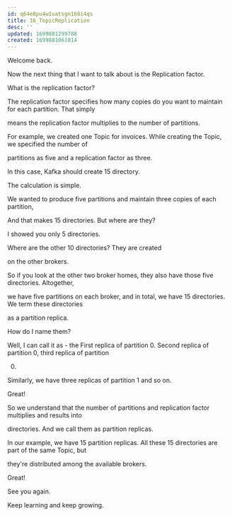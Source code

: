 ```yaml
---
id: q64e8pu4w1uatsgn168i4qs
title: 16_TopicReplication
desc: ''
updated: 1699881299788
created: 1699881061814
---
```

Welcome back.

Now the next thing that I want to talk about is the Replication factor.

What is the replication factor?

The replication factor specifies how many copies do you want to maintain for each partition. That simply

means the replication factor multiplies to the number of partitions.

For example, we created one Topic for invoices. While creating the Topic, we specified the number of

partitions as five and a replication factor as three.

In this case, Kafka should create 15 directory.

The calculation is simple.

We wanted to produce five partitions and maintain three copies of each partition,

And that makes 15 directories. But where are they?

I showed you only 5 directories.

Where are the other 10 directories? They are created

on the other brokers.

So if you look at the other two broker homes, they also have those five directories. Altogether,

we have five partitions on each broker, and in total, we have 15 directories. We term these directories

as a partition replica.

How do I name them?

Well, I can call it as - the First replica of partition 0. Second replica of partition 0, third replica of partition

0.

Similarly, we have three replicas of partition 1 and so on.

Great!

So we understand that the number of partitions and replication factor multiplies and results into

directories. And we call them as partition replicas.

In our example, we have 15 partition replicas. All these 15 directories are part of the same Topic, but

they're distributed among the available brokers.

Great!

See you again.

Keep learning and keep growing.